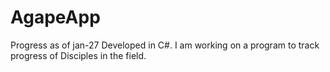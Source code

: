 # AgapeApp
Progress as of jan-27
Developed in C#. I am working on a program to track progress of Disciples in the field. 
